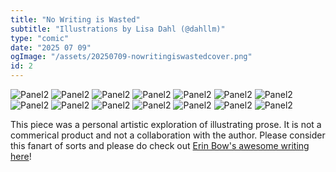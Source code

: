 ```yaml
---
title: "No Writing is Wasted"
subtitle: "Illustrations by Lisa Dahl (@dahllm)"
type: "comic"
date: "2025 07 09"
ogImage: "/assets/20250709-nowritingiswastedcover.png"
id: 2
---
```


![Panel2](../../../images/20250709-nowritingiswasted/nwiw01.PNG)
![Panel2](../../../images/20250709-nowritingiswasted/nwiw02.PNG)
![Panel2](../../../images/20250709-nowritingiswasted/nwiw03.PNG)
![Panel2](../../../images/20250709-nowritingiswasted/nwiw04.PNG)
![Panel2](../../../images/20250709-nowritingiswasted/nwiw05.PNG)
![Panel2](../../../images/20250709-nowritingiswasted/nwiw06.PNG)
![Panel2](../../../images/20250709-nowritingiswasted/nwiw07.PNG)
![Panel2](../../../images/20250709-nowritingiswasted/nwiw08.PNG)
![Panel2](../../../images/20250709-nowritingiswasted/nwiw09.PNG)
![Panel2](../../../images/20250709-nowritingiswasted/nwiw10.PNG)
![Panel2](../../../images/20250709-nowritingiswasted/nwiw11.PNG)
![Panel2](../../../images/20250709-nowritingiswasted/nwiw12.PNG)
![Panel2](../../../images/20250709-nowritingiswasted/nwiw13.PNG)
![Panel2](../../../images/20250709-nowritingiswasted/nwiw14.PNG)

<div>
This piece was a personal artistic exploration of illustrating prose. It is not a commerical product and not a collaboration with the author. Please consider this fanart of sorts and please do check out <a href="https://www.erinbow.com/" target="_blank">Erin Bow's awesome writing here</a>!
</div>

